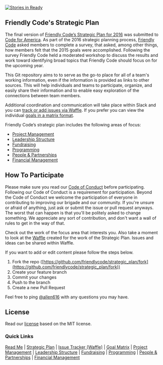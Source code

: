 [![Stories in Ready](https://badge.waffle.io/friendlycode/strategic_plan.svg?label=ready&title=Ready)](http://waffle.io/friendlycode/strategic_plan)

## Friendly Code's Strategic Plan
The final version of [Friendly Code’s Strategic Plan for 2016](https://github.com/friendlycode/strategic_plan/blob/master/2016-strategic-plan.md) was submitted to [Code for America](http://www.codeforamerica.org). As part of the 2016 strategic planning process, [Friendly Code](http://friendlycode.org) asked members to complete a survey, that asked, among other things, how members felt that the 2015 goals were accomplished. Following the survey Friendly Code held a moderated workshop to discuss the results and work toward identifying broad topics that Friendly Code should focus on for the upcoming year.

This Git repository aims to to serve as the go-to place for all of a team's working information, even if the information is provided as links to other sources. This will help individuals and teams to participate, organize, and easily share their information and to enable easy exploration of the connections between team members. 

Additional coordination and communication will take place within Slack and you can [track or add issues via Waffle](https://waffle.io/friendlycode/strategic_plan). If you prefer you can view the individual [goals in a matrix format](https://github.com/friendlycode/strategic_plan/blob/master/goal-matrix.md).

Friendly Code’s strategic plan includes the following areas of focus:

- [Project Management](https://github.com/friendlycode/strategic_plan/tree/master/project-management)
- [Leadership Structure](https://github.com/friendlycode/strategic_plan/tree/master/leadership-structure)
- [Fundraising](https://github.com/friendlycode/strategic_plan/tree/master/fundraising)
- [Programming](https://github.com/friendlycode/strategic_plan/tree/master/programming)
- [People & Partnerships](https://github.com/friendlycode/strategic_plan/tree/master/people-partnerships)
- [Financial Management](https://github.com/friendlycode/strategic_plan/tree/master/financial-management)

## How To Participate

Please make sure you read our [Code of Conduct](https://github.com/friendlycode/codeofconduct/blob/master/README.md) before participating. Following our Code of Conduct is a requirement for participation. Beyond the Code of Conduct we welcome the participation of everyone in contributing to improving our brigade and our community. If you're unsure or afraid of anything, just ask or submit the issue or pull request anyways. The worst that can happen is that you'll be politely asked to change something. We appreciate any sort of contribution, and don't want a wall of rules to get in the way of that.

Check out the work of the focus area that interests you. Also take a moment to look at the [Waffle](https://waffle.io/friendlycode/strategic_plan) created for the work of the Strategic Plan. Issues and ideas can be shared within Waffle.

If you want to add or edit content please follow the steps below.

1. Fork the repo ([https://github.com/friendlycode/strategic_plan/fork](https://github.com/friendlycode/strategic_plan/fork))
2. Create your feature branch
3. Commit your changes
4. Push to the branch
5. Create a new Pull Request

Feel free to ping [@allen616](https://github.com/Allen616) with any questions you may have.

## License

Read our [license](https://github.com/friendlycode/strategic_plan/blob/master/license.md) based on the MIT license.


### Quick Links
[Read Me](https://github.com/friendlycode/strategic_plan/blob/master/readme.md) | [Strategic Plan](https://github.com/friendlycode/strategic_plan/blob/master/2016-strategic-plan.md) | [Issue Tracker (Waffle)](https://waffle.io/friendlycode/strategic_plan) | [Goal Matrix](https://github.com/friendlycode/strategic_plan/blob/master/goal-matrix.md) | [Project Management](https://github.com/friendlycode/strategic_plan/tree/master/project-management) | [Leadership Structure](https://github.com/friendlycode/strategic_plan/tree/master/leadership-structure) | [Fundraising](https://github.com/friendlycode/strategic_plan/tree/master/fundraising) | [Programming](https://github.com/friendlycode/strategic_plan/tree/master/programming) | [People & Partnerships](https://github.com/friendlycode/strategic_plan/tree/master/people-partnerships) | [Financial Management](https://github.com/friendlycode/strategic_plan/tree/master/financial-management)